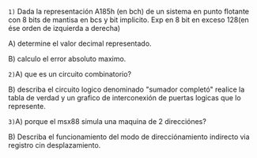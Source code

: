 ```1)``` Dada la representación A185h (en bch) de un sistema en punto flotante con 8 bits de mantisa en bcs y bit implicito. Exp en 8 bit en exceso 128(en ése orden de izquierda a derecha) 

A) determine el valor decimal representado. 

B) calculo el error absoluto maximo. 

```2)```A) que es un circuito combinatorio? 

B) describa el circuito logico denominado "sumador completó" realice la tabla de verdad y un grafico de interconexión de puertas logicas que lo represente. 

 ```3)```A) porque el msx88 simula una maquina de 2 direcciónes?
 
 B) Describa el funcionamiento del modo de direcciónamiento indirecto via registro cin desplazamiento. 
